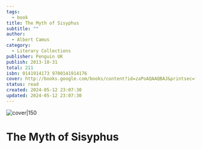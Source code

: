 ```yaml
---  
tags:  
  - book  
title: The Myth of Sisyphus  
subtitle: ""  
author:  
  - Albert Camus  
category:  
  - Literary Collections  
publisher: Penguin UK  
publish: 2013-10-31  
total: 211  
isbn: 0141914173 9780141914176  
cover: http://books.google.com/books/content?id=zaPoAQAAQBAJ&printsec=frontcover&img=1&zoom=1&edge=curl&source=gbs_api  
status: read  
created: 2024-05-12 23:07:30  
updated: 2024-05-12 23:07:30  
---  
```

  
![cover|150](http://books.google.com/books/content?id=zaPoAQAAQBAJ&printsec=frontcover&img=1&zoom=1&edge=curl&source=gbs_api)  
# The Myth of Sisyphus